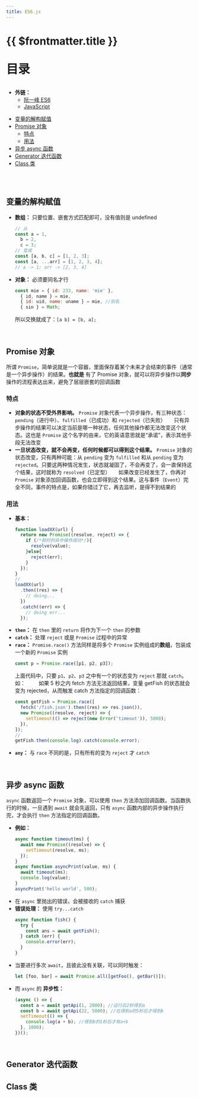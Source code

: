 ```yaml
---
title: ES6.js
---
```


# {{ $frontmatter.title }}

<p style="font-size: 32px; font-weight: bold;">目录</p>

- **外链：**
  - [阮一峰 ES6](https://es6.ruanyifeng.com)
  - [JavaScript](README.md)

<!-- @import "[TOC]" {cmd="toc" depthFrom=2 depthTo=5 orderedList=false} -->

<!-- code_chunk_output -->

- [变量的解构赋值](#变量的解构赋值)
- [Promise 对象](#promise-对象)
  - [特点](#特点)
  - [用法](#用法)
- [异步 async 函数](#异步-async-函数)
- [Generator 迭代函数](#generator-迭代函数)
- [Class 类](#class-类)

<!-- /code_chunk_output -->

<br>
&emsp;

## 变量的解构赋值

- **数组：**
  只要位置、嵌套方式匹配即可，没有值则是 undefined
  ```js {.line-numbers}
  // 从
  const a = 1,
    b = 2,
    c = 3;
  // 变成
  const [a, b, c] = [1, 2, 3];
  const [a, ...arr] = [1, 2, 3, 4];
  // a -> 1; arr -> [2, 3, 4]
  ```
- **对象：**
  必须要同名才行
  ```js {.line-numbers}
  const mie = { id: 233, name: 'mie' },
    { id, name } = mie,
    { id: uid, name: uname } = mie, //别名
    { sin } = Math;
  ```
  所以交换就成了：`[a b] = [b, a];`

<br>

## Promise 对象

所谓 `Promise`，简单说就是一个容器，里面保存着某个未来才会结束的事件（通常是一个异步操作）的结果。**也就是** 有了 Promise 对象，就可以将异步操作以**同步**操作的流程表达出来，避免了层层嵌套的回调函数

### 特点

- **对象的状态不受外界影响。** `Promise` 对象代表一个异步操作，有三种状态：`pending`（进行中）、`fulfilled`（已成功）和 `rejected`（已失败）
  &emsp; 只有异步操作的结果可以决定当前是哪一种状态，任何其他操作都无法改变这个状态。这也是 `Promise` 这个名字的由来，它的英语意思就是“承诺”，表示其他手段无法改变
- **一旦状态改变，就不会再变，任何时候都可以得到这个结果。** `Promise` 对象的状态改变，只有两种可能：从 `pending` 变为 `fulfilled` 和从 `pending` 变为 `rejected`。只要这两种情况发生，状态就凝固了，不会再变了，会一直保持这个结果，这时就称为 `resolved`（已定型）
  &emsp; 如果改变已经发生了，你再对 `Promise` 对象添加回调函数，也会立即得到这个结果。这与事件（`Event`）完全不同，事件的特点是，如果你错过了它，再去监听，是得不到结果的

### 用法

- **基本：**
  ```js {.line-numbers}
  function loadXX(url) {
    return new Promise((resolve, reject) => {
      if (/*耗时的异步操作成功*/){
        resolve(value);
      }else{
        reject(err);
      }
    });
  }
  //
  loadXX(url)
    .then((res) => {
      // doing...
    })
    .catch((err) => {
      // doing err...
    });
  ```
- **`then`：** 在 `then` 里的 `return` 将作为下一个 `then` 的参数
- **`catch`：** 处理 `reject` 或是 `Promise` 过程中的异常
- **`race`：** `Promise.race()` 方法同样是将多个 `Promise` 实例组成的**数组**，包装成一个新的 `Promise` 实例
  ```js {.line-numbers}
  const p = Promise.race([p1, p2, p3]);
  ```
  上面代码中，只要 `p1`、`p2`、`p3` 之中有一个的状态变为 `reject` 那就 `catch`。如：
  &emsp;&emsp; 如果 5 秒之内 fetch 方法无法返回结果，变量 getFish 的状态就会变为 rejected，从而触发 catch 方法指定的回调函数：
  ```js {.line-numbers}
  const getFish = Promise.race([
    fetch('/fish.json').then((res) => res.json()),
    new Promise((resolve, reject) => {
      setTimeout(() => reject(new Error('timeout')), 5000);
    }),
  ]);
  //
  getFish.then(console.log).catch(console.error);
  ```
- **`any`：** 与 `race` 不同的是，只有所有的变为 `reject` 才 `catch`

<br>

## 异步 async 函数

`async` 函数返回一个 `Promise` 对象，可以使用 `then` 方法添加回调函数。当函数执行的时候，一旦遇到 `await` 就会先返回，只有 `async` 函数内部的异步操作执行完，才会执行 `then` 方法指定的回调函数。

- **例如：**
  ```js {.line-numbers}
  async function timeout(ms) {
    await new Promise((resolve) => {
      setTimeout(resolve, ms);
    });
  }
  async function asyncPrint(value, ms) {
    await timeout(ms);
    console.log(value);
  }
  asyncPrint('hello world', 500);
  ```
- 在 `async` 里抛出的错误，会被接收的 `catch` 捕获
- **错误处理：** 使用 `try...catch`
  ```js {.line-numbers}
  async function fish() {
    try {
      const ans = await getFish();
    } catch (err) {
      console.error(err);
    }
  }
  ```
- 当要进行多次 `await`，且彼此没有关联，可以同时触发：
  ```js {.line-numbers}
  let [foo, bar] = await Promise.all([getFoo(), getBar()]);
  ```
- 而 `async` 的 **异步性：**
  ```js {.line-numbers}
  (async () => {
    const a = await getApi(1, 2000); //运行后2秒得到a
    const b = await getApi(22, 5000); //在得到a的5秒后才得到b
    setTimeout(() => {
      console.log(a + b); //得到b的1秒后才有a+b
    }, 1000);
  })();
  ```

<br>

## Generator 迭代函数

## Class 类
